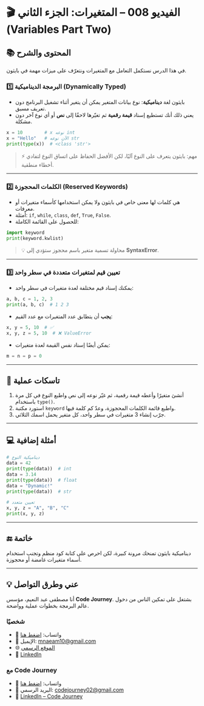 # 🎬 الفيديو 008 – المتغيرات: الجزء الثاني (Variables Part Two)

## 📚 المحتوى والشرح
في هذا الدرس نستكمل التعامل مع المتغيرات ونتعرّف على ميزات مهمة في بايثون.

### 1️⃣ البرمجة الديناميكية (Dynamically Typed)
- بايثون لغة **ديناميكية**: نوع بيانات المتغير يمكن أن يتغير أثناء تشغيل البرنامج دون تعريف مسبق.
- يعني ذلك أنك تستطيع إسناد **قيمة رقمية** ثم تغيّرها لاحقًا إلى **نص** أو أي نوع آخر دون مشكلة.
```python
x = 10        # x نوعه int
x = "Hello"   # الآن نوعه str
print(type(x))  # <class 'str'>
```

> ⚡ مهم: بايثون يتعرف على النوع آليًا، لكن الأفضل الحفاظ على اتساق النوع لتفادي أخطاء منطقية.

---

### 2️⃣ الكلمات المحجوزة (Reserved Keywords)

* هي كلمات لها معنى خاص في بايثون ولا يمكن استخدامها كأسماء متغيرات أو معرفات.
* أمثلة: `if`, `while`, `class`, `def`, `True`, `False`.
* للحصول على القائمة الكاملة:

```python
import keyword
print(keyword.kwlist)
```

> 💡 محاولة تسمية متغير باسم محجوز ستؤدي إلى **SyntaxError**.

---

### 3️⃣ تعيين قيم لمتغيرات متعددة في سطر واحد

* يمكنك إسناد قيم مختلفة لعدة متغيرات في سطر واحد:

```python
a, b, c = 1, 2, 3
print(a, b, c)  # 1 2 3
```

* **يجب** أن يتطابق عدد المتغيرات مع عدد القيم:

```python
x, y = 5, 10  # ✅
x, y, z = 5, 10  # ❌ ValueError
```

* يمكن أيضًا إسناد نفس القيمة لعدة متغيرات:

```python
m = n = p = 0
```

---

## 📝 تاسكات عملية

1. أنشئ متغيرًا وأعطه قيمة رقمية، ثم غيّر نوعه إلى نص واطبع النوع في كل مرة باستخدام `type()`.
2. استورد مكتبة `keyword` واطبع قائمة الكلمات المحجوزة، وعدّ كم كلمة فيها.
3. جرّب إنشاء 3 متغيرات في سطر واحد، كل متغير يحمل اسمك الثلاثي.

---

## 💻 أمثلة إضافية

```python
# ديناميكية النوع
data = 42
print(type(data))  # int
data = 3.14
print(type(data))  # float
data = "Dynamic!"
print(type(data))  # str

# تعيين متعدد
x, y, z = "A", "B", "C"
print(x, y, z)
```

---

## 🔚 خاتمة

ديناميكية بايثون تمنحك مرونة كبيرة، لكن احرص على كتابة كود منظم وتجنب استخدام أسماء متغيرات غامضة أو محجوزة.

---


## 💡 عني وطرق التواصل


أنا مصطفى عبد النعيم، مؤسس **Code Journey**.
بشتغل على تمكين الناس من دخول عالم البرمجة بخطوات عملية وواضحة.


### شخصيًا
- 💬 واتساب: [اضغط هنا](https://wa.me/201114938410)
- 📧 الإيميل: mnaeam10@gmail.com  
- 🌐 [الموقع الرسمي](https://mostafa-naeam-web.vercel.app/)  
- 💼 [LinkedIn](https://www.linkedin.com/in/mostafa-naeam/)

### مع Code Journey
- 💬 واتساب: [اضغط هنا](https://wa.me/201555303227)
- 📩 البريد الرسمي: codejourney02@gmail.com  
- 💼 [LinkedIn – Code Journey](https://www.linkedin.com/company/code-journey25/)